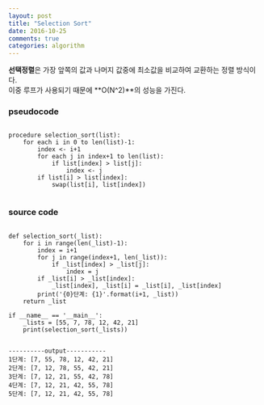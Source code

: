 ```yaml
---
layout: post
title: "Selection Sort"
date: 2016-10-25
comments: true
categories: algorithm
---
```


**선택정렬**은 가장 앞쪽의 값과 나머지 값중에 최소값을 비교하여 교환하는 정렬 방식이다.  
이중 루프가 사용되기 때문에 **O(N^2)**의 성능을 가진다.



### pseudocode
```{.python}

procedure selection_sort(list):
	for each i in 0 to len(list)-1:
    	index <- i+1
        for each j in index+1 to len(list):
        	if list[index] > list[j]:
            	index <- j
        if list[i] > list[index]:
        	swap(list[i], list[index])
            
```


### source code
```{.python}

def selection_sort(_list):
    for i in range(len(_list)-1):
        index = i+1
        for j in range(index+1, len(_list)):
            if _list[index] > _list[j]:
                index = j
        if _list[i] > _list[index]:
            _list[index], _list[i] = _list[i], _list[index]
        print('{0}단계: {1}'.format(i+1, _list))
    return _list

if __name__ == '__main__':
    _lists = [55, 7, 78, 12, 42, 21]
    print(selection_sort(_lists))


----------output-----------
1단계: [7, 55, 78, 12, 42, 21]
2단계: [7, 12, 78, 55, 42, 21]
3단계: [7, 12, 21, 55, 42, 78]
4단계: [7, 12, 21, 42, 55, 78]
5단계: [7, 12, 21, 42, 55, 78]
```